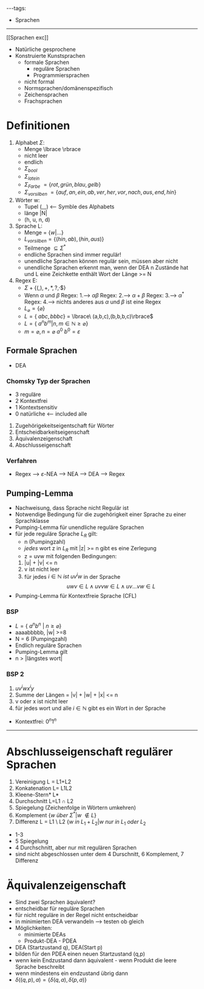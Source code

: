 ---tags:
- Sprachen
---
[[Sprachen exc]]
- Natürliche gesprochene
- Konstruierte Kunstsprachen
	- formale Sprachen
		- reguläre Sprachen
		- Programmiersprachen
	- nicht formal
	- Normsprachen/domänenspezifisch
    - Zeichensprachen
    - Frachsprachen
# Definitionen
1. Alphabet $\Sigma$:
    - Menge \lbrace \rbrace
    - nicht leer
    - endlich
    - $\Sigma_{bool}$
    - $\Sigma_{latein}$
    - $\Sigma_{Farbe}\ =\lbrace rot, grün, blau, gelb\rbrace$
    - $\Sigma_{vorsilben}\ =\lbrace auf, an, ein, ab, ver, her, vor, nach, aus, end, hin\rbrace$
2. Wörter w:
    - Tupel (,,,) <-- Symble des Alphabets
    - länge |N|
    - (h, u, n, d) 
3. Sprache L:
    - Menge = $\lbrace w|... \rbrace$
    - $L_{vorsilben} = \lbrace (hin, ab), (hin, aus)\rbrace$
    - Teilmenge $\subseteq \Sigma^{*}$
    - endliche Sprachen sind immer regulär!
    - unendliche Sprachen können regulär sein, müssen aber nicht
    - unendliche Sprachen erkennt man, wenn der DEA n Zustände hat und L eine Zeichkette enthält Wort der Länge >= N 
4. Regex E:
    - $\Sigma + \lbrace (,),+,*,?,^,\$ \rbrace$
    - Wenn $\alpha$ und $\beta$ Regex:
        1.--> $\alpha\beta$ Regex:
        2.--> $\alpha+\beta$ Regex:
        3.--> $\alpha^{*}$ Regex:
        4.--> nichts anderes aus $\alpha$ und $\beta$ ist eine Regex
    - $L_{\varnothing}=\lbrace\varnothing\rbrace$
    - $L=\lbrace\ abc,bbbc\rbrace$ = \lbrace\ (a,b,c),(b,b,b,c)\rbrace$
    - $L=\lbrace\ a^nb^m|n,m\in \mathbb{N} \geq \varnothing\rbrace$
    - $m=\varnothing,n=\varnothing\ a^0\ b^0=\varepsilon$

## Formale Sprachen
- DEA

### Chomsky Typ der Sprachen
- 3 reguläre 
- 2 Kontextfrei
- 1 Kontextsensitiv
- 0 natürliche <-- included alle

1. Zugehörigekeitseigentschaft für Wörter
2. Entscheidbarkeitseigenschaft
3. Äquivalenzeigenschaft
4. Abschlusseigenschaft

### Verfahren
- Regex --> $\varepsilon$-NEA --> NEA --> DEA --> Regex

## Pumping-Lemma
- Nachweisung, dass Sprache nicht Regulär ist
- Notwendige Bedingung für die zugehörigkeit einer Sprache zu einer Sprachklasse
- Pumping-Lemma für unendliche reguläre Sprachen
- für jede reguläre Sprache $L_R$ gilt:
    - n (Pumpingzahl)
    - _jedes_ wort z in $L_R$ mit |z| >= n gibt es eine Zerlegung
    - z = uvw mit folgenden Bedingungen:
    1. |u| + |v| <= n
    2. v ist nicht leer
    3. für jedes $i\in \mathbb{N}\ ist\ uv^{i}w$ in der Sprache
    $$uwv\in L \wedge
    uvvw\in L \wedge
    uv...vw\in L$$
- Pumping-Lemma für Kontextfreie Sprache (CFL)

### BSP
- $L=\lbrace\ a^nb^n\ |\ n \geq \varnothing\rbrace$
- aaaabbbbb, |w| >=8
- N = 6 (Pumpingzahl)
- Endlich reguläre Sprachen
- Pumping-Lemma gilt
- n > |längstes wort|

### BSP 2
1. $uv^{i}wx^{i}y$
2. Summe der Längen = |v| + |w| + |x| <= n
3. v oder x ist nicht leer
4. für jedes wort und alle $i \in \mathbb{N}$ gibt es ein Wort in der Sprache
- Kontextfrei: $0^n1^n$

---

# Abschlusseigenschaft regulärer Sprachen
1. Vereinigung L = L1+L2
2. Konkatenation L= L1L2
3. Kleene-Stern* L*
4. Durchschnitt L=L1 $\cap$ L2
5. Spiegelung (Zeichenfolge in Wörtern umkehren)
6. Komplement $\lbrace w\ über\ \Sigma^{*} | w\ \notin L \rbrace$
7. Differenz L = L1 \ L2 $\lbrace w\ in\ L_1 + L_2 | w\ nur\ in\ L_1\ oder\ L_2$
- 1-3
- 5 Spiegelung
- 4 Durchschnitt, aber nur mit regulären Sprachen
- sind nicht abgeschlossen unter dem 4 Durschnitt, 6 Komplement, 7 Differenz

# Äquivalenzeigenschaft
- Sind zwei Sprachen äquivalent? 
- entscheidbar für reguläre Sprachen
- für nicht reguläre in der Regel nicht entscheidbar
- in minimierten DEA verwandeln --> testen ob gleich
- Möglichkeiten:
    - minimierte DEAs
    - Produkt-DEA - PDEA
- DEA (Startzustand q), DEA(Start p)
- bilden für den PDEA einen neuen Startzustand (q,p)
- wenn kein Endzustand dann äquivalent - wenn Produkt die leere Sprache beschreibt
- wenn mindestens ein endzustand übrig dann 
- $\delta((q,p),a) = \{\delta(q,a),\delta(p,a)\}$

